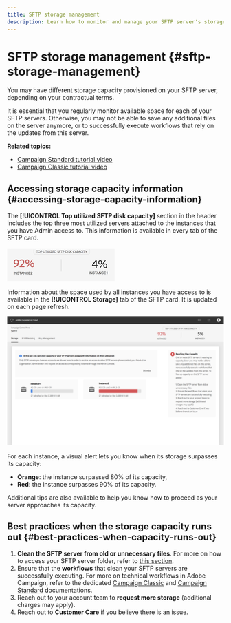 ```yaml
---
title: SFTP storage management
description: Learn how to monitor and manage your SFTP server's storage
---
```


# SFTP storage management {#sftp-storage-management}

You may have different storage capacity provisioned on your SFTP server, depending on your contractual terms.

It is essential that you regularly monitor available space for each of your SFTP servers. Otherwise, you may not be able to save any additional files on the server anymore, or to successfully execute workflows that rely on the updates from this server.

**Related topics:**

* [Campaign Standard tutorial video](https://docs.adobe.com/content/help/en/campaign-learn/campaign-standard-tutorials/administrating/control-panel/managing-sftp-servers.html)
* [Campaign Classic tutorial video](https://docs.adobe.com/content/help/en/campaign-learn/campaign-classic-tutorials/administrating/control-panel-acc/managing-sftp-servers.html)

## Accessing storage capacity information {#accessing-storage-capacity-information}

The **[!UICONTROL Top utilized SFTP disk capacity]** section in the header includes the top three most utilized servers attached to the instances that you have Admin access to. This information is available in every tab of the SFTP card.

![](assets/control_panel_topspace.png)

Information about the space used by all instances you have access to is available in the **[!UICONTROL Storage]** tab of the SFTP card. It is updated on each page refresh.

![](assets/control_panel_space.png)

For each instance, a visual alert lets you know when its storage surpasses its capacity:

* **Orange**: the instance surpassed 80% of its capacity,
* **Red**: the instance surpasses 90% of its capacity.

Additional tips are also available to help you know how to proceed as your server approaches its capacity.

## Best practices when the storage capacity runs out {#best-practices-when-capacity-runs-out}

1. **Clean the SFTP server from old or unnecessary files**. For more on how to access your SFTP server folder, refer to [this section](../../sftp/using/logging-into-sftp-server.md).
1. Ensure that the **workflows** that clean your SFTP servers are successfully executing. For more on technical workflows in Adobe Campaign, refer to the dedicated [Campaign Classic](https://docs.campaign.adobe.com/doc/AC/en/WKF__General_operation_Building_a_workflow.html#Technical_workflows) and [Campaign Standard](https://helpx.adobe.com/campaign/standard/administration/using/technical-workflows.html) documentations.
1. Reach out to your account team to **request more storage** (additional charges may apply).
1. Reach out to **Customer Care** if you believe there is an issue.
